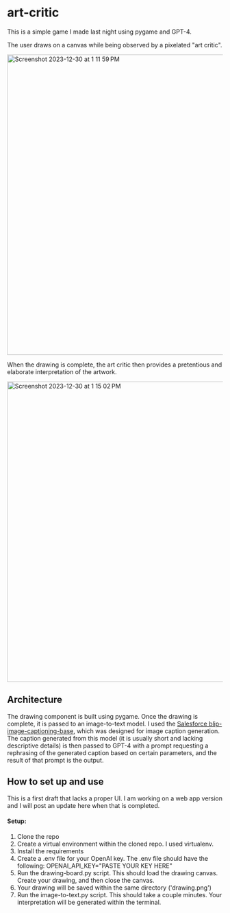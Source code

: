# art-critic

This is a simple game I made last night using pygame and GPT-4. 

The user draws on a canvas while being observed by a pixelated "art critic". 

<img width="700" alt="Screenshot 2023-12-30 at 1 11 59 PM" src="https://github.com/ju-mc/art-critic/assets/68313879/cf2c1167-801b-44b3-a053-07f5e9aaba7c">

When the drawing is complete, the art critic then provides a pretentious and elaborate interpretation of the artwork. 

<img width="700" alt="Screenshot 2023-12-30 at 1 15 02 PM" src="https://github.com/ju-mc/art-critic/assets/68313879/02bcd0a0-c873-41c7-8dec-3756c4f732f9">

## Architecture

The drawing component is built using pygame. Once the drawing is complete, it is passed to an image-to-text model. I used the [Salesforce blip-image-captioning-base](https://huggingface.co/Salesforce/blip-image-captioning-base), which was designed for image caption generation. The caption generated from this model (it is usually short and lacking descriptive details) is then passed to GPT-4 with a prompt requesting a rephrasing of the generated caption based on certain parameters, and the result of that prompt is the output. 

## How to set up and use

This is a first draft that lacks a proper UI. I am working on a web app version and I will post an update here when that is completed. 
#### Setup:
1. Clone the repo
2. Create a virtual environment within the cloned repo. I used virtualenv.
3. Install the requirements
4. Create a .env file for your OpenAI key. The .env file should have the following: OPENAI_API_KEY="PASTE YOUR KEY HERE"
5. Run the drawing-board.py script. This should load the drawing canvas. Create your drawing, and then close the canvas.
6. Your drawing will be saved within the same directory ('drawing.png')
7. Run the image-to-text.py script. This should take a couple minutes. Your interpretation will be generated within the terminal. 


